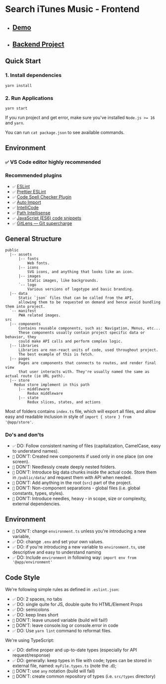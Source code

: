 # Search iTunes Music - Frontend
- ## [Demo](https://itunes-search-frontend.vercel.app/)

- ## [Backend Project](https://github.com/s4birli/itunes-search-backend)
## Quick Start

### 1. Install dependencies

```
yarn install
```

### 2. Run Applications

```
yarn start
```

If you run project and get error, make sure you've installed `Node.js >= 16` and `yarn`.

You can run `cat package.json` to see available commands.

## Environment

### `✅` VS Code editor highly recommended

### Recommended plugins

- `✅` [ESLint](https://marketplace.visualstudio.com/items?itemName=dbaeumer.vscode-eslint)
- `✅` [Prettier ESLint](https://marketplace.visualstudio.com/items?itemName=rvest.vs-code-prettier-eslint)
- `✅` [Code Spell Checker Plugin](https://marketplace.visualstudio.com/items?itemName=streetsidesoftware.code-spell-checker)
- `✅` [Auto Import](https://marketplace.visualstudio.com/items?itemName=steoates.autoimport)
- `✅` [IntelliCode](https://marketplace.visualstudio.com/items?itemName=VisualStudioExptTeam.vscodeintellicode)
- `✅` [Path Intellisense](https://marketplace.visualstudio.com/items?itemName=christian-kohler.path-intellisense)
- `✅` [JavaScript (ES6) code snippets](https://marketplace.visualstudio.com/items?itemName=xabikos.JavaScriptSnippets)
- `✅` [GitLens — Git supercharge](https://marketplace.visualstudio.com/items?itemName=eamodio.gitlens)

## General Structure

```
public
  |-- assets
      |-- fonts
          Web fonts.
      |-- icons
          SVG icons, and anything that looks like an icon.
      |-- images
          Static images, like backgrounds.
      `-- logo
          Various versions of logotype and basic branding.
  |-- data
      Static `json` files that can be called from the API,
      allowing them to be requested on demand and hence avoid bundling them into project.
  `-- manifest
      PWA related images.
src
  |-- components
      Contains reusable components, such as: Navigation, Menus, etc...
      These components usually contain project specific data or behavior, they
      could make API calls and perform complex logic.
  |-- libraries
      Libraries are non-react units of code, used throughout project.
      The best example of this is fetch.
  |-- pages
      Pages are components that connects to routes, and render final view
      that user interacts with. They're usually named the same as actual route (ie URL path).
  |-- store
    Redux store implement in this path
      |-- middleware
          Redux middleware
      |-- state
          Redux slices, states, and actions
```

Most of folders contains `index.ts` file, which will export all files, and allow easy and readable inclusion in style of
`import { store } from '@app/store'`.

### Do's and don'ts

- `✅` DO: Follow consistent naming of files (capitalization, CamelCase, easy to understand names).
- `🔴` DON'T: Created new components if used only in one place (on one screen).
- `🔴` DON'T: Needlessly create deeply nested folders.
- `🔴` DON'T: Introduce big data chunks inside the actual code. Store them in `/public/data/` and request them with API when needed.
- `🔴` DON'T: Add anything in the root (`src`) part of the project.
- `🔴` DON'T: Non-component separations - global files (i.e. global constants, types, styles).
- `🔴` DON'T: Introduce needles, heavy - in scope, size or complexity, external dependencies.

## Environment

- `🔴` DON'T: change `environment.ts` unless you're introducing a new variable,
- `✅` DO: change `.env` and set your own values.
- `✅` DO: if you're introducing a new variable to `environment.ts`, use descriptive and easy to understand naming
- `✅` DO: Include `environment` in following way: `import env from '@app/environment'`


## Code Style

We're following simple rules as defined in `.eslint.json`:

- `✅` DO: 2 spaces, no tabs
- `✅` DO: single quite for JS, double quite fro HTML/Element Props
- `✅` DO: semicolons
- `✅` DO: keep lines short
- `🔴` DON'T: leave unused variable (build will fail!)
- `🔴` DON'T: leave console.log or console.error in code
- `✅` DO: Use ` yarn lint ` command to reformat files. 
  
We're using TypeScript:

- `✅` DO: define proper and up-to-date types (especially for API request/response)
- `✅` DO: generally: keep types in file with code; types can be stored in external file, named: `myFile.types.ts` (note the .d);
- `🔴` DON'T: use `any` notation (build will fail)
- `🔴` DON'T: create common repository of types (i.e. `src/types` directory)
